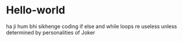 # Hello-world
ha ji hum bhi sikhenge coding
if else and while loops re useless unless determined by personalities of Joker
